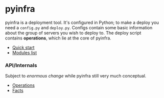 # pyinfra

pyinfra is a deployment tool. It's configured in Python; to make a deploy you need a `config.py` and `deploy.py`. Configs contain some basic information about the group of servers you wish to deploy to. The deploy script contains **operations**, which lie at the core of pyinfra.

+ [Quick start](./quick_start.md)
+ [Modules list](./modules)

### API/Internals

Subject to _enormous change_ while pyinfra still very much conceptual.

+ [Operations](./operations.md)
+ [Facts](./facts.md)
